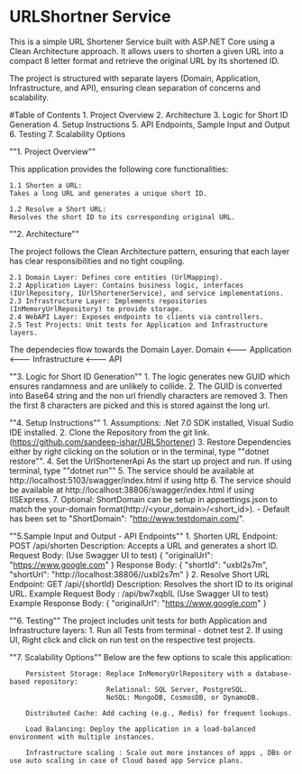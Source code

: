 # URLShortner Service

This is a simple URL Shortener Service built with ASP.NET Core using a Clean Architecture approach. It allows users to shorten a given URL into a compact  8 letter format
and retrieve the original URL by its shortened ID.

The project is structured with separate layers (Domain, Application, Infrastructure, and API), ensuring clean separation of concerns and scalability.

#Table of Contents
	1. Project Overview
	2. Architecture
	3. Logic for Short ID Generation
	4. Setup Instructions
	5. API Endpoints, Sample Input and Output
	6. Testing
	7. Scalability Options

""1. Project Overview""

This application provides the following core functionalities:

	1.1 Shorten a URL:
	Takes a long URL and generates a unique short ID.

	1.2 Resolve a Short URL:
	Resolves the short ID to its corresponding original URL.

""2. Architecture""

The project follows the Clean Architecture pattern, ensuring that each layer has clear responsibilities and no tight coupling.

	2.1 Domain Layer: Defines core entities (UrlMapping).
	2.2 Application Layer: Contains business logic, interfaces (IUrlRepository, IUrlShortenerService), and service implementations.
	2.3 Infrastructure Layer: Implements repositories (InMemoryUrlRepository) to provide storage.
	2.4 WebAPI Layer: Exposes endpoints to clients via controllers.
	2.5 Test Projects: Unit tests for Application and Infrastructure layers.

The dependecies flow towards the Domain Layer.
	Domain <--- Application <--- Infrastructure <--- API

""3. Logic for Short ID Generation""
	1. The logic generates new GUID which ensures randamness and are unlikely to collide. 
	2. The GUID is converted into Base64 string and the non url friendly characters are removed
	3. Then the first 8 characters are picked and this is stored against the long url.

""4. Setup Instructions""
    1. Assumptions: .Net 7.0 SDK installed, Visual Sudio IDE installed.
	2. Clone the Repository from the git link. (https://github.com/sandeep-ishar/URLShortener)
	3. Restore Dependencies either by right clicking on the solution or in the terminal, type ""dotnet restore"".
	4. Set the UrlShortenerApi As the start up project and run. If using terminal, type ""dotnet run""
	5. The service should be available at  http://localhost:5103/swagger/index.html if using http
	6. The service should be available at http://localhost:38806/swagger/index.html if using IISExpress.
	7. Optional: ShortDomain can be setup in appsettings.json to match the your-domain format(http://<your_domain>/<short_id>).
	           - Default has been set to "ShortDomain": "http://www.testdomain.com/".		

""5.Sample Input and Output  - API Endpoints"" 
	1. Shorten URL
		Endpoint: POST /api/shorten
		Description: Accepts a URL and generates a short ID.
		Request Body:   (Use Swagger UI to test)
						{
							"originalUrl": "https://www.google.com"
						}
		Response Body: 
						{
						  "shortId": "uxbI2s7m",
						  "shortUrl": "http://localhost:38806//uxbI2s7m"
						}
   2. Resolve Short URL
		Endpoint: GET /api/{shortId}
		Description: Resolves the short ID to its original URL.
		Example Request Body : /api/bw7xqbIL (Use Swagger UI to test)
		Example Response Body:
		              {
						"originalUrl": "https://www.google.com"
         		      }

""6. Testing""
	The project includes unit tests for both Application and Infrastructure layers:
	1. Run all Tests from terminal - dotnet test
	2. If using UI, Right click and click on run test on the respective test projects.

""7. Scalability Options""
     Below are the few options to scale this application:

		Persistent Storage: Replace InMemoryUrlRepository with a database-based repository:
							Relational: SQL Server, PostgreSQL.
							NoSQL: MongoDB, CosmosDB, or DynamoDB.
		
		Distributed Cache: Add caching (e.g., Redis) for frequent lookups.

		Load Balancing: Deploy the application in a load-balanced environment with multiple instances.

		Infrastructure scaling : Scale out more instances of apps , DBs or use auto scaling in case of Cloud based app Service plans.
  